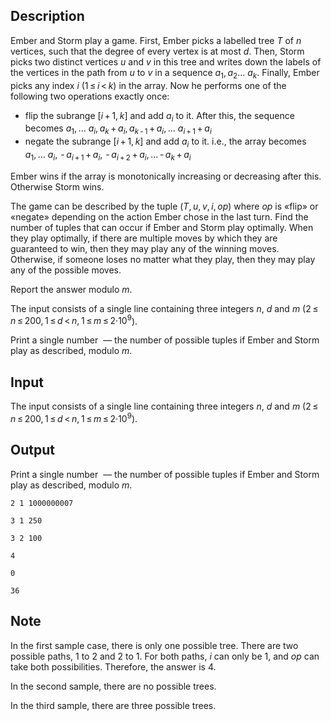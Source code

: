 ## Description

<div><p>Ember and Storm play a game. First, Ember picks a labelled tree <span class="tex-span"><i>T</i></span> of <span class="tex-span"><i>n</i></span> vertices, such that the degree of every vertex is at most <span class="tex-span"><i>d</i></span>. Then, Storm picks two distinct vertices <span class="tex-span"><i>u</i></span> and <span class="tex-span"><i>v</i></span> in this tree and writes down the labels of the vertices in the path from <span class="tex-span"><i>u</i></span> to <span class="tex-span"><i>v</i></span> in a sequence <span class="tex-span"><i>a</i><sub class="lower-index">1</sub>, <i>a</i><sub class="lower-index">2</sub>... <i>a</i><sub class="lower-index"><i>k</i></sub></span>. Finally, Ember picks any index <span class="tex-span"><i>i</i></span> (<span class="tex-span">1 ≤ <i>i</i> &lt; <i>k</i></span>) in the array. Now he performs one of the following two operations exactly once:</p><ul> <li> flip the subrange <span class="tex-span">[<i>i</i> + 1, <i>k</i>]</span> and add <span class="tex-span"><i>a</i><sub class="lower-index"><i>i</i></sub></span> to it. After this, the sequence becomes <span class="tex-span"><i>a</i><sub class="lower-index">1</sub>, ... <i>a</i><sub class="lower-index"><i>i</i></sub>, <i>a</i><sub class="lower-index"><i>k</i></sub> + <i>a</i><sub class="lower-index"><i>i</i></sub>, <i>a</i><sub class="lower-index"><i>k</i> - 1</sub> + <i>a</i><sub class="lower-index"><i>i</i></sub>, ... <i>a</i><sub class="lower-index"><i>i</i> + 1</sub> + <i>a</i><sub class="lower-index"><i>i</i></sub></span> </li><li> negate the subrange <span class="tex-span">[<i>i</i> + 1, <i>k</i>]</span> and add <span class="tex-span"><i>a</i><sub class="lower-index"><i>i</i></sub></span> to it. i.e., the array becomes <span class="tex-span"><i>a</i><sub class="lower-index">1</sub>, ... <i>a</i><sub class="lower-index"><i>i</i></sub>,  - <i>a</i><sub class="lower-index"><i>i</i> + 1</sub> + <i>a</i><sub class="lower-index"><i>i</i></sub>,  - <i>a</i><sub class="lower-index"><i>i</i> + 2</sub> + <i>a</i><sub class="lower-index"><i>i</i></sub>, ... - <i>a</i><sub class="lower-index"><i>k</i></sub> + <i>a</i><sub class="lower-index"><i>i</i></sub></span> </li></ul><p>Ember wins if the array is monotonically increasing or decreasing after this. Otherwise Storm wins.</p><p>The game can be described by the tuple <span class="tex-span">(<i>T</i>, <i>u</i>, <i>v</i>, <i>i</i>, <i>op</i>)</span> where <span class="tex-span"><i>op</i></span> is «flip» or «negate» depending on the action Ember chose in the last turn. Find the number of tuples that can occur if Ember and Storm play optimally. When they play optimally, if there are multiple moves by which they are guaranteed to win, then they may play any of the winning moves. Otherwise, if someone loses no matter what they play, then they may play any of the possible moves.</p><p>Report the answer modulo <span class="tex-span"><i>m</i></span>.</p></div><div class="input-specification"><p>The input consists of a single line containing three integers <span class="tex-span"><i>n</i></span>, <span class="tex-span"><i>d</i></span> and <span class="tex-span"><i>m</i></span> (<span class="tex-span">2 ≤ <i>n</i> ≤ 200, 1 ≤ <i>d</i> &lt; <i>n</i>, 1 ≤ <i>m</i> ≤ 2·10<sup class="upper-index">9</sup></span>).</p></div><div class="output-specification"><p>Print a single number &nbsp;— the number of possible tuples if Ember and Storm play as described, modulo <span class="tex-span"><i>m</i></span>.</p></div>

## Input

<p>The input consists of a single line containing three integers <span class="tex-span"><i>n</i></span>, <span class="tex-span"><i>d</i></span> and <span class="tex-span"><i>m</i></span> (<span class="tex-span">2 ≤ <i>n</i> ≤ 200, 1 ≤ <i>d</i> &lt; <i>n</i>, 1 ≤ <i>m</i> ≤ 2·10<sup class="upper-index">9</sup></span>).</p>

## Output

<p>Print a single number &nbsp;— the number of possible tuples if Ember and Storm play as described, modulo <span class="tex-span"><i>m</i></span>.</p>





```input1
2 1 1000000007

```




```input2
3 1 250

```




```input3
3 2 100

```




```output1
4

```




```output2
0

```




```output3
36

```



## Note

<p>In the first sample case, there is only one possible tree. There are two possible paths, <span class="tex-span">1</span> to <span class="tex-span">2</span> and <span class="tex-span">2</span> to <span class="tex-span">1</span>. For both paths, <span class="tex-span"><i>i</i></span> can only be <span class="tex-span">1</span>, and <span class="tex-span"><i>op</i></span> can take both possibilities. Therefore, the answer is <span class="tex-span">4</span>.</p><p>In the second sample, there are no possible trees.</p><p>In the third sample, there are three possible trees. </p>

